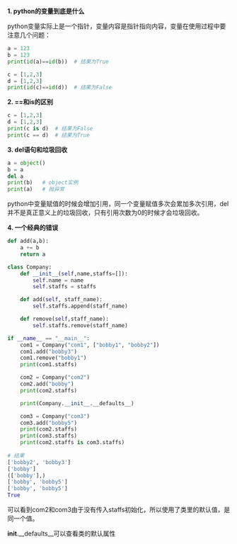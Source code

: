 **1. python的变量到底是什么** 

python变量实际上是一个指针，变量内容是指针指向内容，变量在使用过程中要注意几个问题：

```python
a = 123
b = 123
print(id(a)==id(b))  # 结果为True

c = [1,2,3]
d = [1,2,3]
print(id(c)==id(d))  # 结果为False
```

**2. ==和is的区别**

```python
c = [1,2,3]
d = [1,2,3]
print(c is d)  # 结果为False 
print(c == d)  # 结果为True
```

**3. del语句和垃圾回收**

```python
a = object()
b = a
del a 
print(b)   # object实例
print(a)   # 抛异常
```

python中变量赋值的时候会增加引用，同一个变量赋值多次会累加多次引用，del并不是真正意义上的垃圾回收，只有引用次数为0的时候才会垃圾回收。

**4. 一个经典的错误**

```python
def add(a,b):
    a += b
    return a

class Company:
    def __init__(self,name,staffs=[]):
        self.name = name
        self.staffs = staffs

    def add(self, staff_name):
        self.staffs.append(staff_name)

    def remove(self,staff_name):
        self.staffs.remove(staff_name)

if __name__ == "__main__":
    com1 = Company("com1", ["bobby1", "bobby2"])
    com1.add("bobby3")
    com1.remove("bobby1")
    print(com1.staffs)

    com2 = Company("com2")
    com2.add("bobby")
    print(com2.staffs)

    print(Company.__init__.__defaults__)

    com3 = Company("com3")
    com3.add("bobby5")
    print(com2.staffs)
    print(com3.staffs)
    print(com2.staffs is com3.staffs)
    
# 结果
['bobby2', 'bobby3']
['bobby']
(['bobby'],)
['bobby', 'bobby5']
['bobby', 'bobby5']
True
```

可以看到com2和com3由于没有传入staffs初始化，所以使用了类里的默认值，是同一个值。

__init__.__defaults__可以查看类的默认属性